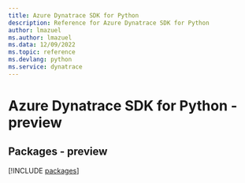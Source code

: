 ```yaml
---
title: Azure Dynatrace SDK for Python
description: Reference for Azure Dynatrace SDK for Python
author: lmazuel
ms.author: lmazuel
ms.data: 12/09/2022
ms.topic: reference
ms.devlang: python
ms.service: dynatrace
---
```

# Azure Dynatrace SDK for Python - preview
## Packages - preview
[!INCLUDE [packages](dynatrace-index.md)]